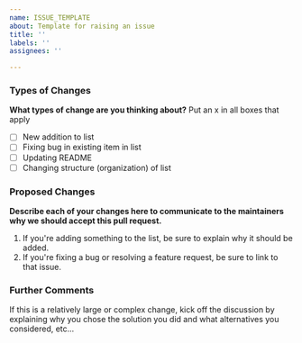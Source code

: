 ```yaml
---
name: ISSUE_TEMPLATE
about: Template for raising an issue
title: ''
labels: ''
assignees: ''

---
```


### Types of Changes

**What types of change are you thinking about?** Put an x in all boxes that apply

- [ ] New addition to list
- [ ] Fixing bug in existing item in list
- [ ] Updating README
- [ ] Changing structure (organization) of list

### Proposed Changes

**Describe each of your changes here to communicate to the maintainers why we should accept this pull request.**

1. If you're adding something to the list, be sure to explain why it should be added.
1. If you're fixing a bug or resolving a feature request, be sure to link to that issue.

### Further Comments

If this is a relatively large or complex change, kick off the discussion by explaining why you chose the solution you did and what alternatives you considered, etc...
